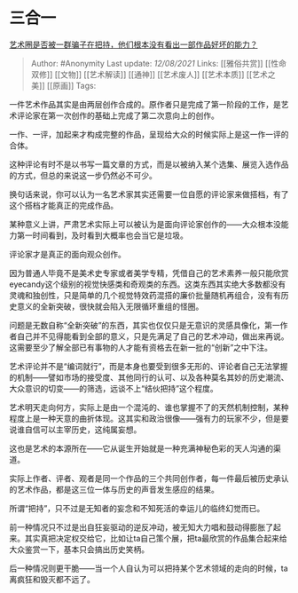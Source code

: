 # 三合一
[艺术圈是否被一群骗子在把持，他们根本没有看出一部作品好坏的能力？](https://www.zhihu.com/question/25156721/answer/2054499929)

> Author: #Anonymity 
Last update: *12/08/2021* 
Links: [[雅俗共赏]] [[性命双修]] [[文物]] [[艺术解读]] [[通神]] [[艺术废人]] [[艺术本质]] [[艺术之美]] [[原画]]
Tags:    
  


一件艺术作品其实是由两层创作合成的。原作者只是完成了第一阶段的工作，是艺术评论家在第一次创作的基础上完成了第二次意向上的创作。

一作、一评，加起来才构成完整的作品，呈现给大众的时候实际上是这一作一评的合体。

这种评论有时不是以书写一篇文章的方式，而是以被纳入某个选集、展览入选作品的方式，但总的来说这一步仍然必不可少。

换句话来说，你可以认为一名艺术家其实还需要一位自愿的评论家来做搭档，有了这个搭档才能真正的完成作品。

某种意义上讲，严肃艺术实际上可以被认为是面向评论家创作的——大众根本没能力第一时间看到，及时看到大概率也会当它是垃圾。

评论家才是真正的面向观众创作。

因为普通人毕竟不是美术史专家或者美学专精，凭借自己的艺术素养一般只能欣赏eyecandy这个级别的视觉快感类和奇观类的东西。这类东西其实绝大多数都没有灵魂和独创性，只是简单的几个视觉特效药混搭的廉价批量随机再组合，没有有历史意义的全新突破，很快就会陷入无限循环重组的怪圈。

问题是无数自称“全新突破”的东西，其实也仅仅只是无意识的灵感具像化，第一作者自己并不见得能看到全部的意义，只是先满足了自己的艺术冲动，做出来再说。这需要至少了解全部已有事物的人才能有资格去在新一批的“创新”之中下注。

艺术评论并不是“编词就行”，而是本身也要受到很多无形的、评论者自己无法掌握的机制——譬如市场的接受度、其他同行的认可、以及各种莫名其妙的历史潮流、大众意识的切变——的筛选，远谈不上“结伙把持”这个程度。

艺术明天走向何方，实际上是由一个混沌的、谁也掌握不了的天然机制控制，某种程度上是一种天意的曲折体现。这其实和政治很像——强有力的玩家不少，但是要说谁自信可以主宰历史，这纯属妄想。

这也是艺术的本源所在——它从诞生开始就是一种充满神秘色彩的天人沟通的渠道。

实际上作者、评者、观者是同一个作品的三个共同创作者，每一件最后被历史承认的艺术作品，都是这三位一体与历史的声音发生感应的结果。

所谓“把持”，只不过是无知者的妄念和不知死活的幸运儿的临终幻觉而已。

前一种情况只不过是出自狂妄驱动的逆反冲动，被无知大力唱和鼓动得膨胀了起来。其实真把决定权交给它，比如让ta自己策个展，把ta最欣赏的作品集合起来给大众鉴赏一下，基本只会搞出历史笑柄。

后一种情况则更干脆——当一个人自认为可以把持某个艺术领域的走向的时候，ta离疯狂和毁灭都不远了。